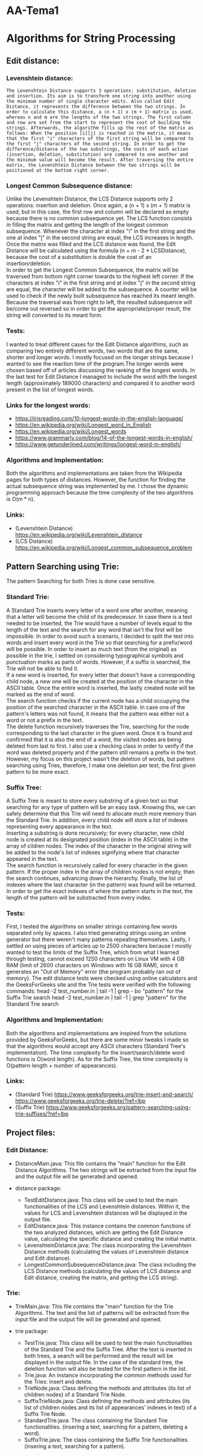 # AA-Tema1

# Algorithms for String Processing

## Edit distance:
### Levenshtein distance:
    The Levenshtein Distance supports 3 operations: substitution, deletion and insertion. Its aim is to transform one string into another using the minimum number of single character edits. Also called Edit Distance, it represents the difference between the two strings. In order to calculate this distance, a (n + 1) x (m + 1) matrix is used, whereas n and m are the lengths of the two strings. The first column and row are set from the start to represent the cost of building the strings. Afterwards, the algorithm fills up the rest of the matrix as follows: When the position [i][j] is reached in the matrix, it means that the first "i" characters of the first string will be compared to the first "j" characters of the second string. In order to get the difference/distance of the two substrings, the costs of each action (insertion, deletion, substitution) are compared to one another and the minimum value will become the result. After traversing the entire matrix, the Levenshtein Distance between the two strings will be positioned at the bottom right corner.

### Longest Common Subsequence distance:
Unlike the Levenshtein Distance, the LCS Distance supports only 2 operations: insertion and deletion. Once again, a (n + 1) x (m + 1) matrix is used, but in this case, the first row and column will be declared as empty because there is no common subsequence yet. The LCS function consists in filling the matrix and getting the length of the longest common subsequence. Whenever the character at index "i" in the first string and the one at index "j" in the second string are equal, the LCS increases in length.  
Once the matrix was filled and the LCS distance was found, the Edit Distance will be calculated using the formula (n + m - 2 * LCSDistance), because the cost of a substitution is double the cost of an insertion/deletion.  
In order to get the Longest Common Subsequence, the matrix will be traversed from bottom right corner towards to the highest left corner. If the characters at index "i" in the first string and at index "j" in the second string are equal, the character will be added to the subsequence. A counter will be used to check if the newly built subsequence has reached its meant length. Because the traversal was from right to left, the resulted subsequence will be/come out reversed so in order to get the appropriate/proper result, the string will converted to its meant form.  

### Tests:
I wanted to treat different cases for the Edit Distance algorithms, such as comparing two entirely different words, two words that are the same, shorter and longer words. I mostly focused on the longer strings because I wanted to see the reaction time of the program.The longer words were chosen based off of articles discussing the ranking of the longest words. In the last test for Edit Distance I managed to include the word with the longest length (approximately 189000 characters) and compared it to another word present in the list of longest words.

### Links for the longest words:
- https://irisreading.com/10-longest-words-in-the-english-language/
- https://en.wikipedia.org/wiki/Longest_word_in_English
- https://en.wikipedia.org/wiki/Longest_words
- https://www.grammarly.com/blog/14-of-the-longest-words-in-english/
- https://www.getunderlined.com/writings/longest-word-in-english/

### Algorithms and Implementation:
Both the algorithms and implementations are taken from the Wikipedia pages for both types of distances. However, the function for finding the actual subsequence string was implemented by me. I chose the dynamic programming approach because the time complexity of the two algorithms is O(m * n).

### Links:
- (Levenshtein Distance) https://en.wikipedia.org/wiki/Levenshtein_distance
- (LCS Distance) https://en.wikipedia.org/wiki/Longest_common_subsequence_problem

## Pattern Searching using Trie:
The pattern Searching for both Tries is done case sensitive.

### Standard Trie:
A Standard Trie inserts every letter of a word one after another, meaning that a letter will become the child of its predecessor. In case there is a text needed to be inserted, the Trie would have a number of levels equal to the length of the text and the search for any word that isn't the first will be impossible. In order to avoid such a scenario, I decided to split the text into words and insert every word in the Trie so that searching for a prefix/word will be possible. In order to insert as much text (from the original) as possible in the trie, I settled on considering typographical symbols and punctuation marks as parts of words. However, if a suffix is searched, the Trie will not be able to find it.  
If a new word is inserted, for every letter that doesn't have a corresponding child node, a new one will be created at the position of the character in the ASCII table. Once the entire word is inserted, the lastly created node will be marked as the end of word.  
The search function checks if the current node has a child occupying the position of the searched character in the ASCII table. In case one of the pattern's letters was not found, it means that the pattern was either not a word or not a prefix in the text.  
The delete function recursively traverses the Trie, searching for the node corresponding to the last character in the given word. Once it is found and confirmed that it is also the end of a word, the visited nodes are being deleted from last to first. I also use a checking class in order to verify if the word was deleted properly and if the pattern still remains a prefix in the text. However, my focus on this project wasn't the deletion of words, but pattern searching using Tries, therefore, I make one deletion per test, the first given pattern to be more exact.

### Suffix Tree:
A Suffix Tree is meant to store every substring of a given text so that searching for any type of pattern will be an easy task. Knowing this, we can safely determine that this Trie will need to allocate much more memory than the Standard Trie. In addition, every child node will store a list of indexes representing every appearance in the text.  
Inserting a substring is done recursively; for every character, new child node is created at its designated position (index in the ASCII table) in the array of cildren nodes. The index of the character in the original string will be added to the node's list of indexes signifying where that character appeared in the text.  
The search function is recursively called for every character in the given pattern. If the proper index in the array of children nodes is not empty, then the search continues, advancing down the hierarchy. Finally, the list of indexes where the last character (in the pattern) was found will be returned. In order to get the exact indexes of where the pattern starts in the text, the length of the pattern will be substracted from every index.

### Tests:
First, I tested the algorithms on smaller strings containing few words separated only by spaces. I also tried generating strings using an online generator but there weren't many patterns repeating themselves. Lastly, I settled on using pieces of articles up to 2500 characters because I mostly wanted to test the limits of the Suffix Tree, which from what I learned through testing, cannot exceed 1250 characters on Linux VM with 4 GB RAM (limit of 2600 characters on Windows with 16 GB RAM), since it generates an "Out of Memory" error (the program probably ran out of memory). The edit distance tests were checked using online calculators and the GeeksForGeeks site and the Trie tests were verified with the following commands:
    head -2 test_number.in | tail -1 | grep - bo "pattern" for the Suffix Trie search
    head -2 test_number.in | tail -1 | grep "pattern" for the Standard Trie search

### Algorithms and Implementation:
Both the algorithms and implementations are inspired from the solutions provided by GeeksForGeeks, but there are some minor tweaks I made so that the algorithms would accept any ASCII characters (Standard Tree's implementation). The time complexity for the insert/search/delete word functions is O(word length). As for the Suffix Tree, the time complexity is O(pattern length + number of appearances).

### Links:
- (Standard Trie) https://www.geeksforgeeks.org/trie-insert-and-search/
                  https://www.geeksforgeeks.org/trie-delete/?ref=lbp
- (Suffix Trie) https://www.geeksforgeeks.org/pattern-searching-using-trie-suffixes/?ref=lbp

## Project files:
### Edit Distance:
- DistanceMain.java: This file contains the "main" function for the Edit Distance Algorithms.
The two strings will be extracted from the input file and the output file will be generated and
opened.

- distance package:
    - TestEditDistance.java: This class will be used to test the main functionalities of the LCS and Levenshtein distances. Within it, the values for LCS and Levenshtein distances will be displayed in the output file.
    - EditDistance.java: This instance contains the common functions of the two analyzed distances, which are getting the Edit Distance value, calculating the specific distance and creating the initial matrix.
    - LevenshteinDistance.java: The class incorporating the Levenshtein Distance methods (calculating the values of Levenshtein distance and Edit distance).
    - LongestCommonSubsequenceDistance.java: The class including the LCS Distance methods (calculating the values of LCS distance and Edit distance, creating the matrix, and getting the LCS string).

### Trie:
- TrieMain.java: This file contains the "main" function for the Trie Algorithms. The text and the list of patterns will be extracted from the input file and the output file will be generated and opened.

- trie package:
    - TestTrie.java: This class will be used to test the main functionalities of the Standard Trie and the Suffix Tree. After the text is inserted in both trees, a search will be performed and the result will be displayed in the output file. In the case of the standard tree, the deletion function will also be tested for the first pattern in the list.
    - Trie.java: An instance incorporating the common methods used for the Tries: insert and delete.
    - TrieNode.java: Class defining the methods and attributes (its list of children nodes) of a Standard Trie Node.
    - SuffixTrieNode.java: Class defining the methods and attributes (its list of children nodes and its list of appearances' indexes in text) of a Suffix Trie Node.
    - StandardTrie.java: The class containing the Standard Trie functionalities. (insering a text, searching for a pattern, deleting a word).
    - SuffixTrie.java: The class containing the Suffix Trie functionalities. (insering a text, searching for a pattern).

